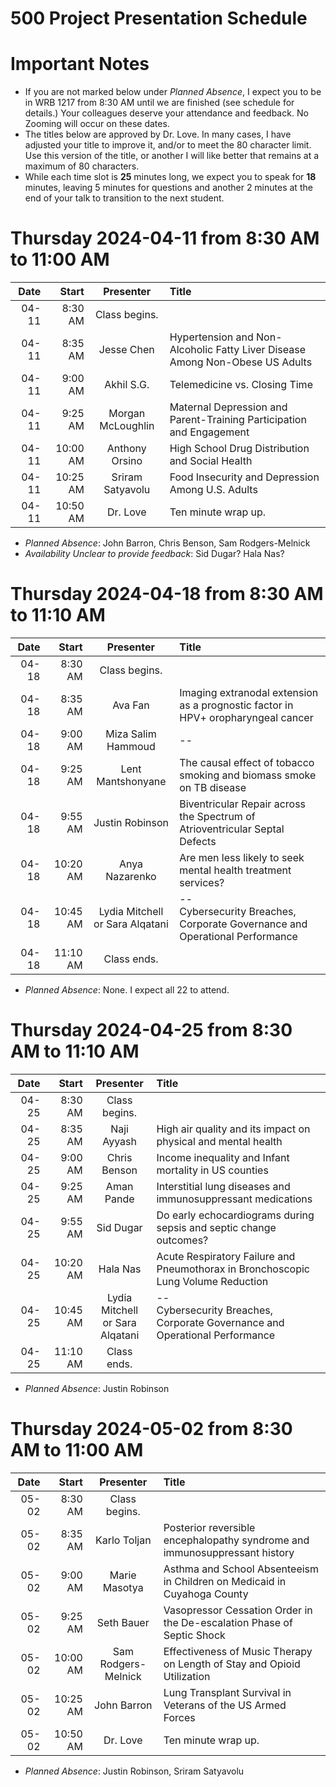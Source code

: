 # 500 Project Presentation Schedule

# Important Notes

- If you are not marked below under *Planned Absence*, I expect you to be in WRB 1217 from 8:30 AM until we are finished (see schedule for details.) Your colleagues deserve your attendance and feedback. No Zooming will occur on these dates.
- The titles below are approved by Dr. Love. In many cases, I have adjusted your title to improve it, and/or to meet the 80 character limit. Use this version of the title, or another I will like better that remains at a maximum of 80 characters.
- While each time slot is **25** minutes long, we expect you to speak for **18** minutes, leaving 5 minutes for questions and another 2 minutes at the end of your talk to  transition to the next student.

# Thursday 2024-04-11 from 8:30 AM to 11:00 AM

Date | Start | Presenter | Title
------: | -------: | :----------------: | :----------------------------------------------------------
04-11 | 8:30 AM | Class begins.
04-11 | 8:35 AM | Jesse Chen | Hypertension and Non-Alcoholic Fatty Liver Disease Among Non-Obese US Adults
04-11 | 9:00 AM | Akhil S.G. | Telemedicine vs. Closing Time
04-11 | 9:25 AM | Morgan McLoughlin | Maternal Depression and Parent-Training Participation and Engagement
04-11 | 10:00 AM | Anthony Orsino | High School Drug Distribution and Social Health
04-11 | 10:25 AM | Sriram Satyavolu | Food Insecurity and Depression Among U.S. Adults
04-11 | 10:50 AM | Dr. Love | Ten minute wrap up.

- *Planned Absence*: John Barron, Chris Benson, Sam Rodgers-Melnick
- *Availability Unclear to provide feedback*: Sid Dugar? Hala Nas?

# Thursday 2024-04-18 from 8:30 AM to 11:10 AM

Date | Start | Presenter | Title
------: | -------: | :----------------: | :----------------------------------------------------------
04-18 | 8:30 AM | Class begins.
04-18 | 8:35 AM | Ava Fan | Imaging extranodal extension as a prognostic factor in HPV+ oropharyngeal cancer
04-18 | 9:00 AM | Miza Salim Hammoud | --
04-18 | 9:25 AM | Lent Mantshonyane | The causal effect of tobacco smoking and biomass smoke on TB disease
04-18 | 9:55 AM | Justin Robinson | Biventricular Repair across the Spectrum of Atrioventricular Septal Defects
04-18 | 10:20 AM | Anya Nazarenko | Are men less likely to seek mental health treatment services?
04-18 | 10:45 AM | Lydia Mitchell <br /> or Sara Alqatani | -- <br /> Cybersecurity Breaches, Corporate Governance and Operational Performance
04-18 | 11:10 AM | Class ends.

- *Planned Absence*: None. I expect all 22 to attend.

# Thursday 2024-04-25 from 8:30 AM to 11:10 AM

Date | Start | Presenter | Title
------: | -------: | :----------------: | :----------------------------------------------------------
04-25 | 8:30 AM | Class begins.
04-25 | 8:35 AM | Naji Ayyash | High air quality and its impact on physical and mental health
04-25 | 9:00 AM | Chris Benson | Income inequality and Infant mortality in US counties
04-25 | 9:25 AM | Aman Pande | Interstitial lung diseases and immunosuppressant medications
04-25 | 9:55 AM | Sid Dugar | Do early echocardiograms during sepsis and septic change outcomes? 
04-25 | 10:20 AM | Hala Nas | Acute Respiratory Failure and Pneumothorax in Bronchoscopic Lung Volume Reduction
04-25 | 10:45 AM | Lydia Mitchell <br /> or Sara Alqatani | -- <br /> Cybersecurity Breaches, Corporate Governance and Operational Performance
04-25 | 11:10 AM | Class ends.

- *Planned Absence*: Justin Robinson

# Thursday 2024-05-02 from 8:30 AM to 11:00 AM

Date | Start | Presenter | Title
------: | -------: | :----------------: | :----------------------------------------------------------
05-02 | 8:30 AM | Class begins.
05-02 | 8:35 AM | Karlo Toljan | Posterior reversible encephalopathy syndrome and immunosuppressant history
05-02 | 9:00 AM | Marie Masotya | Asthma and School Absenteeism in Children on Medicaid in Cuyahoga County
05-02 | 9:25 AM | Seth Bauer | Vasopressor Cessation Order in the De-escalation Phase of Septic Shock
05-02 | 10:00 AM | Sam Rodgers-Melnick | Effectiveness of Music Therapy on Length of Stay and Opioid Utilization
05-02 | 10:25 AM | John Barron | Lung Transplant Survival in Veterans of the US Armed Forces
05-02 | 10:50 AM | Dr. Love | Ten minute wrap up.

- *Planned Absence*: Justin Robinson, Sriram Satyavolu

